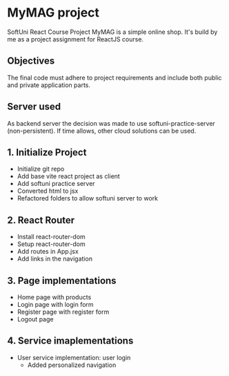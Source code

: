 # MyMAG project 
SoftUni React Course Project
MyMAG is a simple online shop. It's build by me as a project assignment for ReactJS course.

## Objectives

The final code must adhere to project requirements and include both public and private application parts.

## Server used

As backend server the decision was made to use softuni-practice-server (non-persistent). If time allows, other cloud solutions can be used.

## 1. Initialize Project
- Initialize git repo
- Add base vite react project as client
- Add softuni practice server
- Converted html to jsx
- Refactored folders to allow softuni server to work
## 2. React Router
- Install react-router-dom
- Setup react-router-dom
- Add routes in App.jsx
- Add links in the navigation
## 3. Page implementations
- Home page with products
- Login page with login form
- Register page with register form
- Logout page

## 4. Service imaplementations
- User service implementation: user login
    - Added personalized navigation


